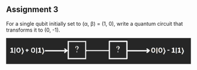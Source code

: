 Assignment 3
------------

For a single qubit initially set to (α, β) = (1, 0), write a quantum circuit that transforms it to (0, -1). 

![Circuit diagram](../demos/fig/assignment3.png)
